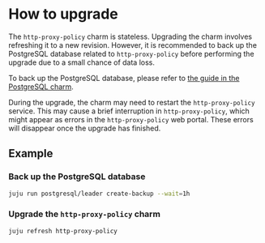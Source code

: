 # How to upgrade

The `http-proxy-policy` charm is stateless. Upgrading the charm
involves refreshing it to a new revision. However, it is recommended to
back up the PostgreSQL database related to `http-proxy-policy` before
performing the upgrade due to a small chance of data loss.

To back up the PostgreSQL database, please refer to [the guide in the PostgreSQL charm](https://canonical-charmed-postgresql.readthedocs-hosted.com/14/how-to/back-up-and-restore/create-a-backup/).

During the upgrade, the charm may need to restart the
`http-proxy-policy` service. This may cause a brief interruption in
`http-proxy-policy`, which might appear as errors in the
`http-proxy-policy` web portal. These errors will disappear once the
upgrade has finished.

## Example

### Back up the PostgreSQL database

```bash
juju run postgresql/leader create-backup --wait=1h
```

### Upgrade the `http-proxy-policy` charm

```bash
juju refresh http-proxy-policy
```

